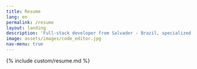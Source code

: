 ```yaml
---
title: Resume
lang: en
permalink: /resume
layout: landing
description: 'Full-stack developer from Salvador - Brazil, specialized in web apps made with React'
image: assets/images/code_editor.jpg
nav-menu: true
---
```


{% include custom/resume.md %}